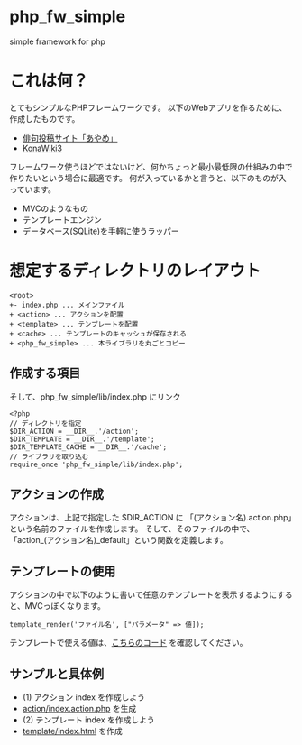 # php_fw_simple

simple framework for php

# これは何？

とてもシンプルなPHPフレームワークです。
以下のWebアプリを作るために、作成したものです。

 - [俳句投稿サイト「あやめ」](https://haiku.uta.pw/)
 - [KonaWiki3](https://kujirahand.com/konawiki3/)

フレームワーク使うほどではないけど、何かちょっと最小最低限の仕組みの中で作りたいという場合に最適です。
何が入っているかと言うと、以下のものが入っています。

 - MVCのようなもの
 - テンプレートエンジン
 - データベース(SQLite)を手軽に使うラッパー


# 想定するディレクトリのレイアウト

```
<root>
+- index.php ... メインファイル
+ <action> ... アクションを配置
+ <template> ... テンプレートを配置
+ <cache> ... テンプレートのキャッシュが保存される
+ <php_fw_simple> ... 本ライブラリを丸ごとコピー
```

## 作成する項目

そして、php_fw_simple/lib/index.php にリンク

```file:index.php
<?php
// ディレクトリを指定
$DIR_ACTION = __DIR__.'/action';
$DIR_TEMPLATE = __DIR__.'/template';
$DIR_TEMPLATE_CACHE = __DIR__.'/cache';
// ライブラリを取り込む
require_once 'php_fw_simple/lib/index.php';
```

## アクションの作成

アクションは、上記で指定した $DIR_ACTION に 「(アクション名).action.php」という名前のファイルを作成します。
そして、そのファイルの中で、「action_(アクション名)_default」という関数を定義します。

## テンプレートの使用

アクションの中で以下のように書いて任意のテンプレートを表示するようにすると、MVCっぽくなります。

```
template_render('ファイル名', ["パラメータ" => 値]);
```

テンプレートで使える値は、[こちらのコード](./lib/fw_template_engine.lib.php) を確認してください。

## サンプルと具体例

- (1) アクション index を作成しよう
 - [action/index.action.php](./sample/action/index.action.php) を生成
- (2) テンプレート index を作成しよう
 - [template/index.html](./sample/template/index.html) を作成






